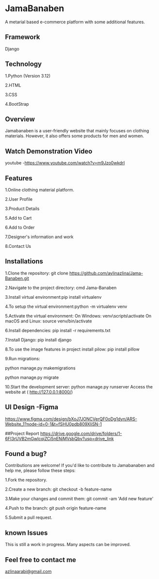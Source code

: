 # JamaBanaben

A metarial based e-commerce platform with some additional features.


##  Framework
Django
## Technology 

1.Python (Version 3.12)

2.HTML

3.CSS

4.BootStrap
## Overview

Jamabanaben is a user-friendly website that mainly focuses on clothing materials. However, it also offers some products for men and women.
## Watch Demonstration Video

youtube -https://www.youtube.com/watch?v=m9Jzo0wkdrI
## Features
1.Online clothing material platform.

2.User Profile

3.Product Details

5.Add to Cart

6.Add to Order

7.Designer's information and work

8.Contact Us
## Installations

1.Clone the repository: git clone https://github.com/aylinazlina/Jama-Banaben.git

2.Navigate to the project directory: cmd Jama-Banaben

3.Install virtual environment:pip install virtualenv

4.To setup the virtual environment:python -m virtualenv venv

5.Activate the virtual environment: On Windows: venv\scripts\activate On macOS and Linux: source venv/bin/activate

6.Install dependencies: pip install -r requirements.txt

7.Install Django: pip install django

8.To use the image features in project install pilow: pip install pillow

9.Run migrations: 

python manage.py makemigrations

python manage.py migrate

10.Start the development server: python manage.py runserver
Access the website at ( http://127.0.0.1:8000/)

## UI Design -Figma

https://www.figma.com/design/bXoJ7JONCVerQF0oDg1dyn/ARS-Website_1?node-id=0-1&t=fSHU0pdb809XliSN-1

##Project Report
https://drive.google.com/drive/folders/1-6FI3rUVB2mGwlcqiZCi5nENjMVsbQbv?usp=drive_link


## Found a bug?

Contributions are welcome! If you'd like to contribute to Jamabanaben and help me, please follow these steps:

1.Fork the repository.

2.Create a new branch: git checkout -b feature-name

3.Make your changes and commit them: git commit -am 'Add new feature'

4.Push to the branch: git push origin feature-name


5.Submit a pull request.
## known Issues

This is still a work in progress. Many aspects can be improved.
## Feel free to contact me

azlinaarabi@gmail.com
